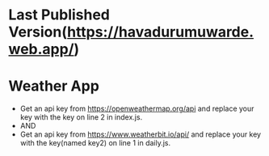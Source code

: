 # Last Published Version(https://havadurumuwarde.web.app/)
# Weather App
- Get an api key from https://openweathermap.org/api  and replace your key with the key on line 2 in index.js.
- AND
-  Get an api key from https://www.weatherbit.io/api/ and replace your key with the key(named key2) on line 1 in daily.js.
